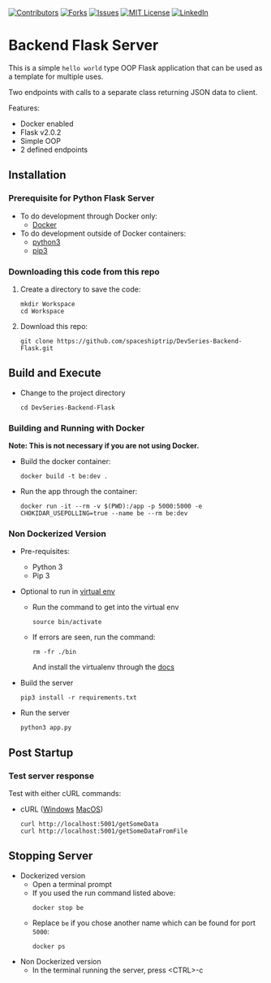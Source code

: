 
<!-- PROJECT SHIELDS -->
<!--
*** I'm using markdown "reference style" links for readability.
*** Reference links are enclosed in brackets [ ] instead of parentheses ( ).
*** See the bottom of this document for the declaration of the reference variables
*** for contributors-url, forks-url, etc. This is an optional, concise syntax you may use.
*** https://www.markdownguide.org/basic-syntax/#reference-style-links
-->
[![Contributors][contributors-shield]][contributors-url]
[![Forks][forks-shield]][forks-url]
[![Issues][issues-shield]][issues-url]
[![MIT License][license-shield]][license-url]
[![LinkedIn][linkedin-shield]][linkedin-url]



# Backend Flask Server

This is a simple `hello world` type OOP Flask application that can be used as a template for multiple uses.

Two endpoints with calls to a separate class returning JSON data to client.

Features:
* Docker enabled
* Flask v2.0.2
* Simple OOP
* 2 defined endpoints

## Installation

### Prerequisite for Python Flask Server
* To do development through Docker only:
  * [Docker](https://docs.docker.com/get-docker/)
* To do development outside of Docker containers:
  * [python3](https://www.python.org/downloads/)
  * [pip3](https://www.activestate.com/resources/quick-reads/how-to-install-and-use-pip3/)

### Downloading this code from this repo
1. Create a directory to save the code:
   ```
   mkdir Workspace
   cd Workspace
   ```
2. Download this repo:
   ```
   git clone https://github.com/spaceshiptrip/DevSeries-Backend-Flask.git
   ```

## Build and Execute
* Change to the project directory
  ```
  cd DevSeries-Backend-Flask
  ```

### Building and Running with Docker
**Note: This is not necessary if you are not using Docker.**

* Build the docker container:
  ```
  docker build -t be:dev .
  ```

* Run the app through the container:
  ```
  docker run -it --rm -v $(PWD):/app -p 5000:5000 -e CHOKIDAR_USEPOLLING=true --name be --rm be:dev
  ```

### Non Dockerized Version
* Pre-requisites: 
  * Python 3
  * Pip 3

* Optional to run in [virtual env](https://docs.python-guide.org/dev/virtualenvs/)
  * Run the command to get into the virtual env
    ```
    source bin/activate
    ```
  * If errors are seen, run the command:
    ```
    rm -fr ./bin
    ```
    And install the virtualenv through the [docs](https://docs.python-guide.org/dev/virtualenvs/) 
  
* Build the server
  ```
  pip3 install -r requirements.txt
  ```
* Run the server
  ```
  python3 app.py
  ```
## Post Startup

### Test server response
Test with either cURL commands:

* cURL ([Windows](https://stackoverflow.com/questions/9507353/how-do-i-install-and-use-curl-on-windows)  [MacOS](https://idratherbewriting.com/learnapidoc/docapis_install_curl.html#:~:text=at%20paligo.net.-,Install%20curl%20on%20Mac,curl%20is%20probably%20already%20installed.))
  ```
  curl http://localhost:5001/getSomeData
  curl http://localhost:5001/getSomeDataFromFile
  ```

## Stopping Server
* Dockerized version
  * Open a terminal prompt
  * If you used the run command listed above:
    ```
    docker stop be
    ```
  * Replace `be` if you chose another name which can be found for port `5000`:
    ```
    docker ps
    ```
* Non Dockerized version
  * In the terminal running the server, press \<CTRL\>-c

<!-- MARKDOWN LINKS & IMAGES -->
<!-- https://www.markdownguide.org/basic-syntax/#reference-style-links -->
[contributors-shield]: https://img.shields.io/github/issues/spaceshiptrip/DevSeries-Backend-Flask?style=for-the-badge
[contributors-url]: https://github.com/spaceshiptrip/TechInterview-Backend/graphs/contributors
[forks-shield]: https://img.shields.io/github/forks/spaceshiptrip/DevSeries-Backend-Flask?style=for-the-badge
[forks-url]: https://github.com/spaceshiptrip/TechInterview-Backend/network/members
[issues-shield]: https://img.shields.io/github/issues/spaceshiptrip/DevSeries-Backend-Flask?style=for-the-badge
[issues-url]: https://github.com/spaceshiptrip/TechInterview-Backend/issues
[license-shield]: https://img.shields.io/github/license/spaceshiptrip/DevSeries-Backend-Flask?style=for-the-badge
[license-url]: https://github.com/spaceshiptrip/DevSeries-Backend-Flask/blob/main/LICENSE
[linkedin-shield]: https://img.shields.io/badge/-LinkedIn-black.svg?style=for-the-badge&logo=linkedin&colorB=555
[linkedin-url]: https://www.linkedin.com/in/jaytorres-robotics/
[product-screenshot]: images/screenshot.png
